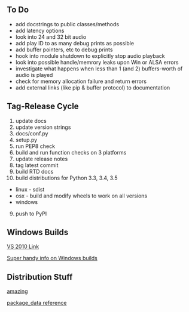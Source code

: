 ## To Do

* add docstrings to public classes/methods
* add latency options
* look into 24 and 32 bit audio
* add play ID to as many debug prints as possible
* add buffer pointers, etc to debug prints
* hook into module shutdown to explicitly stop audio playback
* look into possible handle/memrory leaks upon Win or ALSA errors
* investigate what happens when less than 1 (and 2) buffers-worth of audio is played
* check for memory allocation failure and return errors
* add external links (like pip & buffer protocol) to documentation

## Tag-Release Cycle

1. update docs
2. update version strings
  1. docs/conf.py
  2. setup.py
3. run PEP8 check
4. build and run function checks on 3 platforms
5. update release notes
6. tag latest commit
7. build RTD docs
8. build distributions for Python 3.3, 3.4, 3.5
  * linux - sdist
  * osx - build and modify wheels to work on all versions
  * windows
9. push to PyPI

## Windows Builds

[VS 2010 Link](http://download.microsoft.com/download/1/E/5/1E5F1C0A-0D5B-426A-A603-1798B951DDAE/VS2010Express1.iso)

[Super handy info on Windows builds](http://cowboyprogrammer.org/building-python-wheels-for-windows/)

## Distribution Stuff

[amazing](https://tom-christie.github.io/articles/pypi/)

[package_data reference](https://docs.python.org/3.5/distutils/setupscript.html)